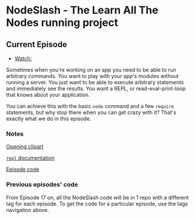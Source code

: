 # NodeSlash - The Learn All The Nodes running project

## Current Episode

* [Watch:](http://www.learnallthenodes.com/episodes/33-an-app-aware-console)

Sometimes when you're working on an app you need to be able to run arbitrary commands.  You want to play with your app's modules without running a server.  You just want to be able to execute arbitrary statements and immediately see the results.  You want a REPL, or read-eval-print-loop that knows about your application.

You can achieve this with the basic `node` command and a few `require` statements, but why stop there when you can get crazy with it?  That's exactly what we do in this episode.

### Notes

[Opening clipart](https://openclipart.org/detail/22674/icon_console-by-jean_victor_balin)

[`repl` documentation](http://nodejs.org/api/repl.html)

[Episode code](https://github.com/LearnAllTheNodes/nodeslash/tree/00032)

### Previous episodes' code

From Episode 17 on, all the NodeSlash code will be in 1 repo with a different tag for each episode.  To get the code for a particular episode, use the tags navigation above.
